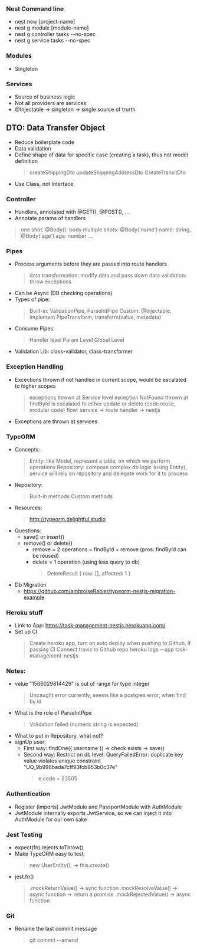 ### Nest Command line

- nest new [project-name]
- nest g module [module-name]
- nest g controller tasks --no-spec
- nest g service tasks --no-spec

### Modules

- Singleton

### Services

- Source of business logic
- Not all providers are services
- @Injectable -> singleton -> single source of trurth

## DTO: Data Transfer Object

- Reduce boilerplate code
- Data validation
- Define shape of data for specific case (creating a task), thus not model definition
  > createShippingDto
  > updateShippingAddressDto
  > CreateTransitDto
- Use Class, not Interface

### Controller

- Handlers, annotated with @GET(), @POST(), ...
- Annotate params of handlers

> one shot: @Body(): body
> multiple shots: @Body('name') name: string, @Body('age') age: number ...

### Pipes

- Process arguments before they are passed into route handlers
  > data transformation: modify data and pass down
  > data validation: throw exceptions
- Can be Async (DB checking operations)
- Types of pipe:
  > Built-in: ValidationPipe, ParseIntPipe
  > Custom: @Injectable, implement PipeTransform, transform(value, metadata)
- Consume Pipes:
  > Handler level
  > Param Level
  > Global Level
- Validation Lib: class-validator, class-transformer

### Exception Handling

- Excections thrown if not handled in current scope, would be escalated to higher scopes

  > exceptions thrown at Service level
  > exception NotFound thrown at findById is escalated to either update or delete (code reuse, modular code)
  > flow: service -> route handler -> nestjs

- Exceptions are thrown at services

### TypeORM

- Concepts:
  > Entity: like Model, represent a table, on which we perform operations
  > Repository: compose complex db logic (using Entity), service will rely on repository and delegate work for it to process
- Repository:
  > Built-in methods
  > Custom methods
- Resources:
  > http://typeorm.delightful.studio
- Questions:
  - save() or insert()
  - remove() or delete()
    - remove = 2 operations = findById + remove (pros: findById can be reused)
    - delete = 1 operation (using less query to db)
      > DeleteResult { raw: [], affected: 1 }
- Db Migration
  - https://github.com/ambroiseRabier/typeorm-nestjs-migration-example

### Heroku stuff

- Link to App: https://task-management-nestjs.herokuapp.com/
- Set up CI
  > Create heroku app, turn on auto deploy when pushing to Github, if passing CI
  > Connect travis to Github repo
  > heroku logs --app task-management-nestjs

### Notes:

- value "1566029814429" is out of range for type integer
  > Uncaught error currently, seems like a postgres error, when find by id
- What is the role of ParseIntPipe
  > Validation failed (numeric string is expected)
- What to put in Repository, what not?
- signUp user:
  - First way: findOne({ username }) -> check exists -> save()
  - Second way: Restrict on db level: QueryFailedError: duplicate key value violates unique constraint "UQ_9b998bada7cff93fcb953b0c37e"
    > e.code = 23505

### Authentication

- Register (imports) JwtModule and PassportModule with AuthModule
- JwtModule internally exports JwtService, so we can inject it into AuthModule for our own sake

### Jest Testing

- expect(fn).rejects.toThrow()
- Make TypeORM easy to test:
  > new UserEntity(); -> this.create()
- jest.fn()
  > .mockReturnValue() -> sync function
  > .mockResolveValue() -> async function -> return a promise
  > .mockRejectedValue() -> async function

### Git

- Rename the last commit message
  > git commit --amend
